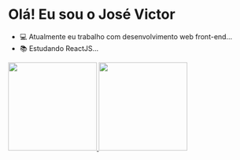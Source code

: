 # Olá! Eu sou o José Victor

- 💻 Atualmente eu trabalho com desenvolvimento web front-end...
- 📚 Estudando ReactJS...

<div>
  <a href="https://github.com/Ze-Victor">
  <img height="180em" src="https://github-readme-stats.vercel.app/api?username=Ze-Victor&show_icons=true&theme=dracula&include_all_commits=true&count_private=true"/>
  <img height="180em" src="https://github-readme-stats.vercel.app/api/top-langs/?username=Ze-Victor&layout=compact&langs_count=7&theme=dracula"/>
</div>

